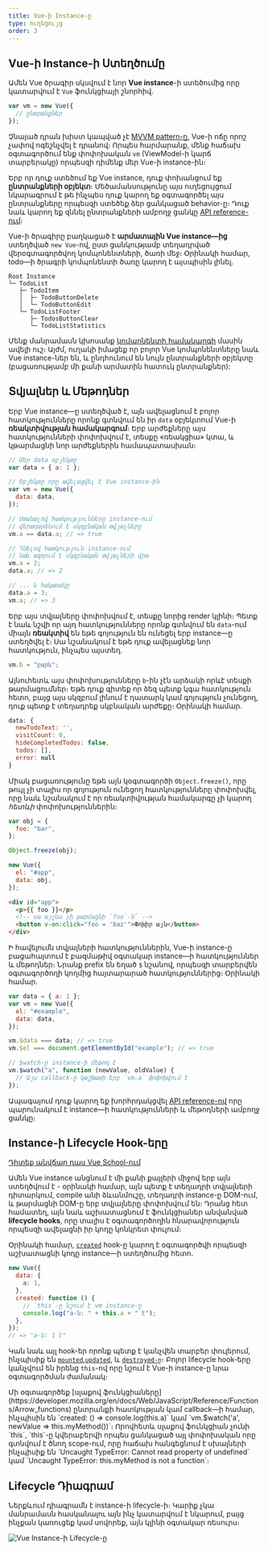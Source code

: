 ```yaml
---
title: Vue-ի Instance-ը
type: ուղեցույց
order: 3
---
```


## Vue-ի Instance-ի Ստեղծումը

Ամեն Vue ծրագիր սկսվում է նոր **Vue instance**-ի ստեծումից որը կատարվում է `Vue` ֆունկցիայի շնորհիվ․

```js
var vm = new Vue({
  // ընտրանքներ
});
```

Չնայած դրան խիստ կապված չէ [MVVM pattern-ը](https://en.wikipedia.org/wiki/Model_View_ViewModel), Vue-ի ոճը որոշ չափով ոգեշնչվել է դրանով։ Որպես հարմարանք, մենք հաճախ օգտագործում ենք փոփոխական `vm` (ViewModel-ի կարճ տարբերակը) որպեսզի դիմենք մեր Vue-ի instance-ին։

Երբ որ դուք ստեծում եք Vue instance, դուք փոխանցում եք **ընտրանքների օբյեկտ**։ Մեծամանսությունը այս ուղեցույցում նկարագրում է թե ինչպես դուք կարող եք օգտագործել այս ընտրանքները որպեսզի ստեծեք ձեր ցանկացած behavior-ը։ Դուք նաև կարող եք զննել ընտրանքների ամբողջ ցանկը [API reference-ում](../api/#Options-Data)։

Vue-ի ծրագիրը բաղկացած է **արմատային Vue instance—ից** ստեղծված `new Vue`-ով, ըստ ցանկությամբ տեղադրված վերօգտագործվող կոմպոնենտների, ծառի մեջ։ Օրինակի համար, todo—ի ծրագրի կոմպոնենտի ծառը կարող է այսպիսին լինել․

```
Root Instance
└─ TodoList
   ├─ TodoItem
   │  ├─ TodoButtonDelete
   │  └─ TodoButtonEdit
   └─ TodoListFooter
      ├─ TodosButtonClear
      └─ TodoListStatistics
```

Մենք մանրամասն կխոսանք [կոմպոնենտի համակարգի](components.html) մասին ավելի ուշ։ Այժմ, ուղակի իմացեք որ բոլոր Vue կոմպոնենտները նաև Vue instance-ներ են, և ընդհունում են նույն ընտրանքների օբյեկտը (բացառությամբ մի քանի արմատին հատուկ ընտրանքներ):

## Տվյալներ և Մեթոդներ

Երբ Vue instance—ը ստեղծված է, այն ավելացնում է բոլոր հատկությունները որոնք գտնվում են իր `data` օբյեկտում Vue-ի **ռեակտիվության համակարգում**։ Երբ արժեքները այս հատկությունների փոփոխվում է, տեսքը «ռեակցիա» կտա, և կթարմացնի նոր արժեքներին համապատասխան։

```js
// Մեր data օբյեկտը
var data = { a: 1 };

// Օբյեկտը որը ավելացվել է Vue instance-ին
var vm = new Vue({
  data: data,
});

// Ստանալով հատկությունները instance-ում
// վերադարձնում է սկզբնական տվյալները
vm.a == data.a; // => true

// Դնելով հատկություն instance-ում
// նաև ազդում է սկզբնական տվյալների վրա
vm.a = 2;
data.a; // => 2

// ... և հակառակը
data.a = 3;
vm.a; // => 3
```

Երբ այս տվյալները փոփոխվում է, տեսքը նորից render կլինի։ Պետք է նաև նշվի որ այդ հատկությունները որոնք գտնվում են `data`-ում միայն **ռեակտիվ** են եթե գոյություն են ունեցել երբ instance—ը ստեղծվել է։ Սա նշանակում է եթե դուք ավելացնեք նոր հատկություն, ինչպես այստեղ․

```js
vm.b = "բարև";
```

Այնուհետև այս փոփոխությունները `b`-ին չէն արձակի որևէ տեսքի թարմացումներ։ Եթե դուք գիտեք որ ձեզ պետք կգա հատկություն հետո, բայց այս սկզբում լինում է դատարկ կամ գոյություն չունեցող, դուք պետք է տեղադրեք սկբնական արժեքը։ Օրինակի համար․

```js
data: {
  newTodoText: '',
  visitCount: 0,
  hideCompletedTodos: false,
  todos: [],
  error: null
}
```

Միակ բացառությունը եթե այն կօգտագործի `Object.freeze()`, որը թույլ չի տալիս որ գոյություն ունեցող հատկությունները փոփոխվել, որը նաև նշանակում է որ ռեակտիվության համակարգը չի կարող _հետևի_ փոփոխություններին։

```js
var obj = {
  foo: "bar",
};

Object.freeze(obj);

new Vue({
  el: "#app",
  data: obj,
});
```

```html
<div id="app">
  <p>{{ foo }}</p>
  <!-- սա այլևս չի թարմացնի `foo`-ն՜ -->
  <button v-on:click="foo = 'baz'">Փոխիր այն</button>
</div>
```

Ի հավելումն տվյալների հատկություններին, Vue-ի instance-ը բացահայտում է բազմաթիվ օգտակար instance—ի հատկություններ և մեթոդներ։ Նրանք prefix են եղած `$` նշանով, որպեսզի տարբերվեն օգտագործողի կողմից հայտարարած հատկություններից։ Օրինակի համար․

```js
var data = { a: 1 };
var vm = new Vue({
  el: "#example",
  data: data,
});

vm.$data === data; // => true
vm.$el === document.getElementById("example"); // => true

// $watch-ը instance-ի մեթոդ է
vm.$watch("a", function (newValue, oldValue) {
  // Այս callback-ը կաշխատի երբ `vm.a` փոփոխվում է
});
```

Ապագայում դուք կարող եք խորհրդակցվել [API reference-ով](../api/#Instance-Properties) որը պարունակում է instance—ի հատկությունների և մեթոդների ամբողջ ցանկը։

## Instance-ի Lifecycle Hook-երը

<div class="vueschool"><a href="https://vueschool.io/lessons/understanding-the-vuejs-lifecycle-hooks?friend=vuejs" target="_blank" rel="sponsored noopener" title="Դիտեք Vue.js Lifecycle Hook-երի Դասը">Դիտեք անվճար դաս Vue School-ում</a></div>

Ամեն Vue instance անցնում է մի քանի քայլերի միջով երբ այն ստեղծվում է - օրինակի համար, այն պետք է տեղադրի տվյալների դիտարկում, compile անի ձևանմուշը, տեղադրի instance-ը DOM-ում, և թարմացնի DOM-ը երբ տվյալները փոփոխվում են։ Դրանց հետ համատեղ, այն նաև աշխատացնում է ֆունկցիաներ անվանված **lifecycle hooks**, որը տալիս է օգտագործողին հնարավորություն որպեսզի ավելացնի իր կոդը կոնկրետ փուլում։

Օրինակի համար, [`created`](../api/#created) hook-ը կարող է օգտագործվի որպեսզի աշխատացնի կոդը instance—ի ստեղծումից հետո․

```js
new Vue({
  data: {
    a: 1,
  },
  created: function () {
    // `this`-ը նշում է vm instance-ը
    console.log("a-ն: " + this.a + " է");
  },
});
// => "a-ն: 1 է"
```

Կան նաև այլ hook-եր որոնք պետք է կանչվեն տարբեր փուլերում, ինչպիսիք են [`mounted`](../api/#mounted),[`updated`](../api/#updated), և [`destroyed-ը`](../api/#destroyed)։ Բոլոր lifecycle hook-երը կանչվում են իրենց `this`-ով որը նշում է Vue-ի instance-ը նրա օգտագործման ժամանակ։

<p class="tip">Մի օգտագործեք [սլաքով ֆունկցիաները](https://developer.mozilla.org/en/docs/Web/JavaScript/Reference/Functions/Arrow_functions) ընտրանքի հատկության կամ callback—ի համար, ինչպիսին են `created: () => console.log(this.a)` կամ `vm.$watch('a', newValue => this.myMethod())`։ Որովհետև սլաքով ֆունկցիան չունի `this`, `this`-ը կվերաբերվի որպես ցանկացած այլ փոփոխական որը գտնվում է ծնող scope-ում, որը հաճախ հանգեցնում է սխալների ինչպիսիք են `Uncaught TypeError: Cannot read property of undefined` կամ `Uncaught TypeError: this.myMethod is not a function`։</p>

## Lifecycle Դիագրամ

Ներքևում դիագրամն է instance-ի lifecycle-ի։ Կարիք չկա մանրամասն հասկանալու այն ինչ կատարվում է նկարում, բայց ինչքան կառուցեք կամ սովորեք, այն կլինի օգտակար ռեսուրս։

![Vue Instance-ի Lifecycle-ը](/images/lifecycle.png)
